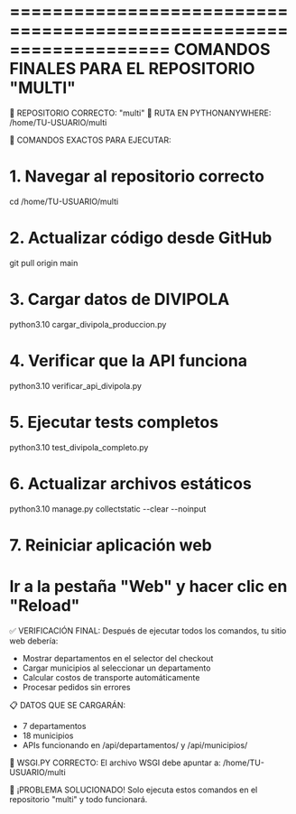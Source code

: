 ===================================================================
COMANDOS FINALES PARA EL REPOSITORIO "MULTI"
===================================================================

🎯 REPOSITORIO CORRECTO: "multi"
📁 RUTA EN PYTHONANYWHERE: /home/TU-USUARIO/multi

🚀 COMANDOS EXACTOS PARA EJECUTAR:

# 1. Navegar al repositorio correcto
cd /home/TU-USUARIO/multi

# 2. Actualizar código desde GitHub
git pull origin main

# 3. Cargar datos de DIVIPOLA
python3.10 cargar_divipola_produccion.py

# 4. Verificar que la API funciona
python3.10 verificar_api_divipola.py

# 5. Ejecutar tests completos
python3.10 test_divipola_completo.py

# 6. Actualizar archivos estáticos
python3.10 manage.py collectstatic --clear --noinput

# 7. Reiniciar aplicación web
# Ir a la pestaña "Web" y hacer clic en "Reload"

✅ VERIFICACIÓN FINAL:
Después de ejecutar todos los comandos, tu sitio web debería:
- Mostrar departamentos en el selector del checkout
- Cargar municipios al seleccionar un departamento
- Calcular costos de transporte automáticamente
- Procesar pedidos sin errores

📋 DATOS QUE SE CARGARÁN:
- 7 departamentos
- 18 municipios
- APIs funcionando en /api/departamentos/ y /api/municipios/

🔧 WSGI.PY CORRECTO:
El archivo WSGI debe apuntar a: /home/TU-USUARIO/multi

🎉 ¡PROBLEMA SOLUCIONADO!
Solo ejecuta estos comandos en el repositorio "multi" y todo funcionará.
